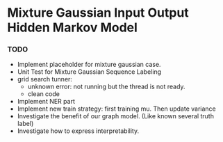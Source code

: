 # Mixture Gaussian Input Output Hidden Markov Model

### TODO
* Implement placeholder for mixture gaussian case.
* Unit Test for Mixture Gaussian Sequence Labeling
* grid search tunner:
    * unknown error: not running but the thread is not ready.
    * clean code
* Implement NER part
* Implement new train strategy: first training mu. Then update variance
* Investigate the benefit of our graph model. (Like known several truth label)
* Investigate how to express interpretability.

